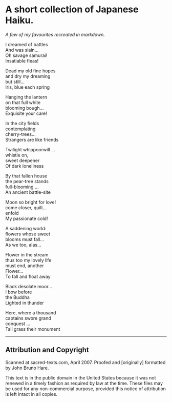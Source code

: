 # A short collection of Japanese Haiku. #

*A few of my favourites recreated in markdown.*


I dreamed of battles<br>And was slain...<br>Oh savage samurai!<br>Insatiable fleas!

Dead my old fine hopes<br>and dry my dreaming<br>but still...<br>Iris, blue each spring

Hanging the lantern<br>on that full white<br>blooming bough...<br>Exquisite your care!

In the city fields<br>contemplating<br>cherry-trees...<br>Strangers are like friends

Twilight whippoorwill ...<br>whistle on,<br>sweet deepener<br>Of dark loneliness

By that fallen house<br>the pear-tree stands<br>full-blooming ...<br>An ancient battle-site

Moon so bright for love!<br>come closer, quilt...<br>enfold<br>My passionate cold!

A saddening world:<br>flowers whose sweet<br>blooms must fall...<br>As we too, alas...

Flower in the stream<br>thus too my lovely life<br>must end, another<br>Flower...<br>To fall and float away

Black desolate moor...<br>I bow before<br>the Buddha<br>Lighted in thunder

Here, where a thousand<br>captains swore grand<br>conquest ...<br>Tall grass their monument

---


## Attribution and Copyright
Scanned at sacred-texts.com, April 2007. Proofed and [originally] formatted by John Bruno Hare.

This text is in the public domain in the United States because it was not renewed in a timely fashion as required by law at the time. These files may be used for any non-commercial purpose, provided this notice of attribution is left intact in all copies.
